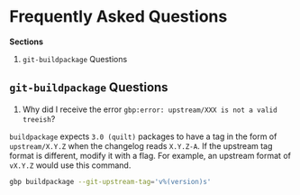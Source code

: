 # Frequently Asked Questions

**Sections**

1. `git-buildpackage` Questions

## `git-buildpackage` Questions

1. Why did I receive the error `gbp:error: upstream/XXX is not a valid treeish`?

`buildpackage` expects `3.0 (quilt)` packages to have a tag in the form of `upstream/X.Y.Z` when the changelog reads `X.Y.Z-A`. If the upstream tag format is different, modify it with a flag. For example, an upstream format of `vX.Y.Z` would use this command.

```bash
gbp buildpackage --git-upstream-tag='v%(version)s'
```
